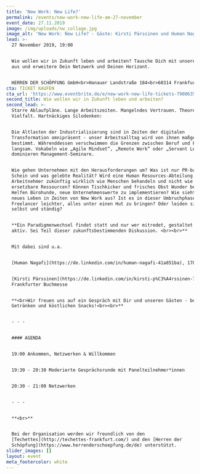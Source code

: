 ```yaml
---
title: 'New Work: New Life?'
permalink: /events/new-work-new-life-am-27-november
event_date: 27.11.2019
image: /img/uploads/nw_collage.jpg
image_alt: 'New Work: New Life? - Gäste: Kirsti Pärssinen und Human Nagafi'
lead: >-
  27 November 2019, 19:00


  Wie wollen wir in Zukunft leben und arbeiten? Tausche Dich mit unseren Gästen
  aus und erweitere Dein Netzwerk und Deinen Horizont.


  HERREN DER SCHÖPFUNG GmbH<br>Hanauer Landstraße 184<br>60314 Frankfurt am Main
cta: TICKET KAUFEN
cta_url: 'https://www.eventbrite.de/e/new-work-new-life-tickets-79006351123'
second_title: Wie wollen wir in Zukunft leben und arbeiten?
second_lead: >-
  Starre Ablaufpläne. Lange Arbeitszeiten. Mangelndes Vertrauen. Theoretische
  Vielfalt. Hartnäckiges Silodenken:


  Die Altlasten der Industrialisierung sind in Zeiten der digitalen
  Transformation omnipräsent - unser Arbeitsalltag wird von ihnen maßgeblich
  bestimmt. Währenddessen verschwimmen die Grenzen zwischen Beruf und Freizeit
  langsam. Vokabeln wie „Agile Mindset“, „Remote Work“ oder „Servant Leadership“
  dominieren Management-Seminare.


  Wie gehen Unternehmen mit den Herausforderungen um? Was ist nur PR-basierter
  Schein und was gelebte Realität? Wird eine Human Resources-Abteilung
  Arbeitnehmer zukünftig wirklich wie Menschen behandeln und nicht wie
  ersetzbare Ressourcen? Können Tischkicker und frisches Obst Wunder bewirken?
  Helfen Bürohunde, neue Unternehmenswerte zu implementieren? Wie sieht ein
  neues Leben in Zeiten von New Work aus? Ist es in dieser Umbruchphase für
  Freelancer leichter, alles unter einen Hut zu bringen? Oder leiden sie frei,
  selbst und ständig?


  **Ein Pa­ra­dig­men­wech­sel findet statt und nur wer mitredet, gestaltet ihn
  aktiv. Sei Teil dieser zukunftsbestimmenden Diskussion. <br><br>**


  Mit dabei sind u.a.


  [Human Nagafi](https://de.linkedin.com/in/human-nagafi-41a851ba), 1789


  [Kirsti Pärssinen](https://de.linkedin.com/in/kirsti-p%C3%A4rssinen-740540a0),
  Frankfurter Buchmesse


  **<br>Wir freuen uns auf ein Gespräch mit Dir und unseren Gästen - bei
  Getränken und köstlichen Snacks!<br><br>**


  - - -


  #### AGENDA


  19:00 Ankommen, Netzwerken & Willkommen


  19:30 - 20:30 Moderierte Gesprächsrunde mit Panelteilnehmer*innen


  20:30 - 21:00 Netzwerken


  - - -


  **<br>**


  Bei der Organisation werden wir freundlich von den
  [Techettes](http://techettes-frankfurt.com/) und den [Herren der
  Schöpfung](https://www.herrenderschoepfung.de/de) unterstützt.
slider_images: []
layout: event
meta_footercolor: white
---
```


